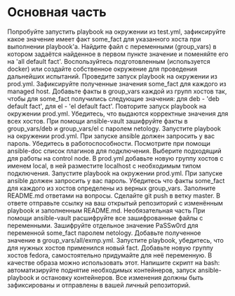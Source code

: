 # Основная часть
Попробуйте запустить playbook на окружении из test.yml, зафиксируйте какое значение имеет факт some_fact для указанного хоста при выполнении playbook'a.
Найдите файл с переменными (group_vars) в котором задаётся найденное в первом пункте значение и поменяйте его на 'all default fact'.
Воспользуйтесь подготовленным (используется docker) или создайте собственное окружение для проведения дальнейших испытаний.
Проведите запуск playbook на окружении из prod.yml. Зафиксируйте полученные значения some_fact для каждого из managed host.
Добавьте факты в group_vars каждой из групп хостов так, чтобы для some_fact получились следующие значения: для deb - 'deb default fact', для el - 'el default fact'.
Повторите запуск playbook на окружении prod.yml. Убедитесь, что выдаются корректные значения для всех хостов.
При помощи ansible-vault зашифруйте факты в group_vars/deb и group_vars/el с паролем netology.
Запустите playbook на окружении prod.yml. При запуске ansible должен запросить у вас пароль. Убедитесь в работоспособности.
Посмотрите при помощи ansible-doc список плагинов для подключения. Выберите подходящий для работы на control node.
В prod.yml добавьте новую группу хостов с именем local, в ней разместите localhost с необходимым типом подключения.
Запустите playbook на окружении prod.yml. При запуске ansible должен запросить у вас пароль. Убедитесь что факты some_fact для каждого из хостов определены из верных group_vars.
Заполните README.md ответами на вопросы. Сделайте git push в ветку master. В ответе отправьте ссылку на ваш открытый репозиторий с изменённым playbook и заполненным README.md.
Необязательная часть
При помощи ansible-vault расшифруйте все зашифрованные файлы с переменными.
Зашифруйте отдельное значение PaSSw0rd для переменной some_fact паролем netology. Добавьте полученное значение в group_vars/all/exmp.yml.
Запустите playbook, убедитесь, что для нужных хостов применился новый fact.
Добавьте новую группу хостов fedora, самостоятельно придумайте для неё переменную. В качестве образа можно использовать этот.
Напишите скрипт на bash: автоматизируйте поднятие необходимых контейнеров, запуск ansible-playbook и остановку контейнеров.
Все изменения должны быть зафиксированы и отправлены в вашей личный репозиторий.

